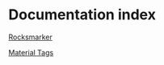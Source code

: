 <!--vale off-->
# Documentation index

[Rocksmarker](./rocksmarker/index.md)

[Material Tags](./material/index.md)
